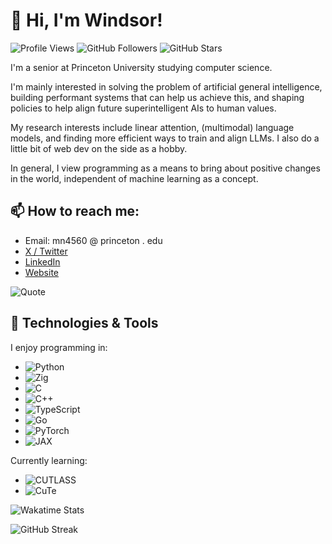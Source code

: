 # 👋 Hi, I'm Windsor!

![Profile Views](https://komarev.com/ghpvc/?username=windsornguyen&color=blue)
![GitHub Followers](https://img.shields.io/github/followers/windsornguyen?style=social)
![GitHub Stars](https://img.shields.io/github/stars/windsornguyen?style=social)

I'm a senior at Princeton University studying computer science.

I'm mainly interested in solving the problem of artificial general intelligence, building performant systems that can help us achieve this, and shaping policies to help align future superintelligent AIs to human values.

My research interests include linear attention, (multimodal) language models, and finding more efficient ways to train and align LLMs. I also do a little bit of web dev on the side as a hobby.

In general, I view programming as a means to bring about positive changes in the world, independent of machine learning as a concept.

## 📫 How to reach me:
- Email: mn4560 @ princeton . edu
- [X / Twitter](https://twitter.com/WindsorNguyen)
- [LinkedIn](https://linkedin.com/in/windsornguyen)
- [Website](https://windsornguyen.com/)

![Quote](https://github-readme-quotes-bay.vercel.app/quote)

## 🔧 Technologies & Tools
I enjoy programming in:
  - ![Python][Python_Badge]
  - ![Zig][Zig_Badge]
  - ![C][C_Badge]
  - ![C++][C++_Badge]
  - ![TypeScript][TypeScript_Badge]
  - ![Go][Go_Badge]
  - ![PyTorch][PyTorch_Badge]
  - ![JAX][JAX_BADGE]

Currently learning:
  - ![CUTLASS][CUTLASS_Badge]
  - ![CuTe][CuTe_Badge]

![Wakatime Stats](https://github-readme-stats.vercel.app/api/wakatime?username=windsor)

![GitHub Streak](https://github-readme-streak-stats.herokuapp.com/?user=windsornguyen)

[Python]: https://www.python.org/
[Python_Badge]: https://img.shields.io/badge/-Python-black?style=flat-square&logo=Python

[Zig]: https://ziglang.org/
[Zig_Badge]: https://img.shields.io/badge/-Zig-black?style=flat-square&logo=Zig

[C]: https://www.open-std.org/jtc1/sc22/wg14/
[C_Badge]: https://img.shields.io/badge/-C-black?style=flat-square&logo=C

[C++]: https://isocpp.org/
[C++_Badge]: https://img.shields.io/badge/-C++-black?style=flat-square&logo=c%2B%2B

[TypeScript]: https://www.typescriptlang.org/
[TypeScript_Badge]: https://img.shields.io/badge/-TypeScript-black?style=flat-square&logo=TypeScript

[Go]: https://golang.org/
[Go_Badge]: https://img.shields.io/badge/-Go-black?style=flat-square&logo=Go

[PyTorch]: https://pytorch.org/
[PyTorch_Badge]: https://img.shields.io/badge/-PyTorch-black?style=flat-square&logo=PyTorch

[JAX]: https://jax.readthedocs.io/en/latest/quickstart.html
[JAX_BADGE]: https://img.shields.io/badge/JAX-Accelerated-9cf.svg?style=flat-square&logo=data:image/png;base64,iVBORw0KGgoAAAANSUhEUgAAAC0AAAAaCAYAAAAjZdWPAAAIx0lEQVR42rWWBVQbWxOAkefur%2B7u3les7u7F3ZIQ3N2tbng8aXFC0uAuKf2hmlJ3AapIgobMv7t0w%2Ba50JzzJdlhlvNldubeq%2FY%2BXrTS1z%2B6sttrKfQOOY4ns13ecFImb47pVvIkukNe4y3Junr1kSZ%2Bb3Na248tx7rKiHlPo6Ryse%2F11NKQuk%2FV3tfL52yHtXm8TGYS1wk4J093wrPQPngRJH9HH1x2fAjMhcIeIaXKQCmd2Gn7IqSvG83BueT0CMkTyESUqm3vRRggTdOBIb1HFDaNl8Gdg91AFGkO7QXe8gJInpoDjEXC9gbhtWH3rjZ%2F9yK6t42Y9zyiC1iLhZA8JQe4eqKXklrJF0MqfPv2bc2wzPZjpnEyMEVlEZCKQzYCJhE8QEtIL1RaXEVFEGmEaTn96VuLDzWflLFbgvqUec3BPVBmeBnNwUiakq1I31UcPaTSR8%2B1LnditsscaB2A48K6D9SoZDD2O6bELvA0JGhl4zIYZzcWtD%2BMfdvdHNsDOHciXwBPN18lj7sy79qQCTNK3nxBZXakqbZFO2jHskA7zBs%2BJhmDmr0RhoadIZjYxKIVHpCZngPMZUKoQKrfEoz1PfZZdKAe2CvP4XnYE8k2LLMdMumwrLaNlomyVqK0UdwN%2BD7AAz73dYBpPg6gPiCN8TXFHCI2s7AWYesJgTabD%2FS5uXDTuwVaAvvghncTdk1DYGkL0daAs%2BsLiutLrn0%2BRMNXpunC7mgkCpshfbw4OhrUvMkYo%2F0c4XtHS1waY4mlG6To8oG1TKjs78xV5fAkSgqcZSL0GoszfxEAW0fUludRNWlIhGsljzVjctr8rJOkCpskKaDYIlgkVoCmF0kp%2FbW%2FU%2F%2B8QNdXPztbAc4kFxIEmNGwKuI9y5gnBMH%2BakiZxlfGaLP48kyj4qPFkeIPh0Q6lt861zZF%2BgBpDcAxT3gEOjGxMDLQRSn9XaDzPWdOstkEN7uez6jmgLOYilR7NkFwLh%2B4G0SQMnMwRp8jaCrwEs8eEmFW2VsNd07HQdP4TgWxNTYcFcKHPhRYFOWLfJJBE5FefTQsWiKRaOw6FBr6ob1RP3EoqdbHsWFDwAYvaVI28DaK8AHs51tU%2BA3Z8CUXvZ1jnSR7SRS2SnwKw4O8B1rCjwrjgt1gSrjXnWhBxjD0Hidm4vfj3e3riUP5PcUCYlZxsYFDK41XnLlUANwVeeILFde%2BGKLhk3zgyZNeQjcSHPMEKSyPPQKfIcKfIqCf8yN95MGZZ1bj98WJ%2BOorQzxsPqcYdX9orw8420jBQNfJVVmTOStEUqFz5dq%2F2tHUY3LbjMh0qYxCwCGxRep8%2FK4ZnldzuUkjJLPDhkzrUFBoHYBjk3odtNMYoJVGx9BG2JTNVehksmRaGUwMbYQITk3Xw9gOxbNoGaA8RWjwuQdsXdGvpdty7Su2%2Fqn0qbzWsXYp0nqVpet0O6zzugva1MZHUdwHk9G8aH7raHua9AIxzzjxDaw4w4cpvEQlM84kwdI0hkpsPpcOtUeaVM8hQT2Qtb4ckUbaYw4fXzGAqSVEd8CGpqamj%2F9Q2pPX7miW0NlHlDE81AxLSI2wyK6xf6vfrcgEwb0PAtPaHM1%2BNXzGXAlMRcUIrMpiE6%2Bxv0cyxSrC6FmjzvkWJE3OxpY%2BzmpsANFBxK6RuIJvXe7bUHNd4zfCwvPPh9unSO%2BbIL2JY53QDqvdbsEi2%2BuwEEHPsfFRdOqjHcjTaCLmWdBewtKzHEwKZynSGgtTaSqx7dwMeBLRhR1LETDhu76vgTFfMLi8zc8F7hoRPpAYjAWCp0Jy5dzfSEfltGU6M9oVCIATnPoGKImDUJNfK0JS37QTc9yY7eDKzIX5wR4wN8RTya4jETAvZDCmFeEPwhNXoOlQt5JnRzqhxLZBpY%2BT5mZD3M4MfLnDW6U%2Fy6jkaDXtysDm8vjxY%2FXYnLebkelXaQtSSge2IhBj9kjMLF41duDUNRiDLHEzfaigsoxRzWG6B0kZ2%2BoRA3dD2lRa44ZrM%2FBW5ANziVApGLaKCYucXOCEdhoew5Y%2Btu65VwJqxUC1j4lav6UwpIJfnRswQUIMawPSr2LGp6WwLDYJ2TwoMNbf6Tdni%2FEuNvAdEvuUZAwFERLVXg7pg9xt1djZgqV7DmuHFGQI9Sje2A9dR%2FFDd0osztIRYnln1hdW1dff%2B1gtNLN1u0ViZy9BBlu%2BzBNUK%2BrIaP9Nla2TG%2BETHwq2kXzmS4XxXmSVan9KMYUprrbgFJqCndyIw9fgdh8dMvzIiW0sngbxoGlniN6LffruTEIGE9khBw5T2FDmWlTYqrnEPa7aF%2FYYcPYiUE48Ul5jhP82tj%2FiESyJilCeLdQRpod6No3xJNNHeZBpOBsiAzm5rg2dBZYSyH9Hob0EOFqqh3vWOuHbFR5eXcORp4OzwTUA4rUzVfJ4q%2FIa1GzCrzjOMxQr5uqLAWUOwgaHOphrgF0r2epYh%2FytdjBmUAurfM6CxruT3Ee%2BDv2%2FHAwK4RUIPskqK%2Fw4%2FR1F1bWfHjbNiXcYl6RwGJcMOMdXZaEVxCutSN1SGLMx3JfzCdlU8THZFFC%2BJJuB2964wSGdmq3I2FEcpWYVfHm4jmXd%2BRn7agFn9oFaWGYhBmJs5v5a0LZUjc3Sr4Ep%2FmFYlX8OdLlFYidM%2B731v7Ly4lfu85l3SSMTAcd5Bg2Sl%2FIHBm3RuacVx%2BrHpFcWjxztavOcOBcTnUhwekkGlsfWEt2%2FkHflB7WqKomGvs9F62l7a%2BRKQQQtRBD9VIlZiLEfRBRfQEmDb32cFQcSjznUP3um%2FkcbV%2BjmNEvqhOQuonjoQh7QF%2BbK811rduN5G6ICLD%2BnmPbi0ur2hrDLKhQYiwRdQrvKjcp%2F%2BL%2BnTz%2Fa4FgvmakvluPMMxbL15Dq5MTYAhOxXM%2FmvEpsoWmtfP9RxnkAIAr%2F5pVxqPxH93msKodRSXIct2l0OU0%2FL4eY506L%2B3GyJ6UMEZfjjCDbysNcWWmFweJP0Jz%2FA0g2gk80pGkYAAAAAElFTkSuQmCC

[CUTLASS_Badge]: https://img.shields.io/badge/NVIDIA-CUTLASS-76B900?style=flat-square&logo=nvidia&logoColor=white
[CuTe_Badge]: https://img.shields.io/badge/NVIDIA-CuTe-76B900?style=flat-square&logo=nvidia&logoColor=white
